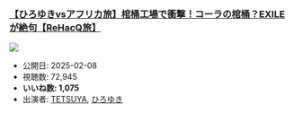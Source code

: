 ### [【ひろゆきvsアフリカ旅】棺桶工場で衝撃！コーラの棺桶？EXILEが絶句【ReHacQ旅】](https://www.youtube.com/watch?v=WsXY3apN3BM)
[![](https://img.youtube.com/vi/WsXY3apN3BM/sddefault.jpg)](https://www.youtube.com/watch?v=WsXY3apN3BM)
-   公開日: 2025-02-08
-   視聴数: 72,945
-   **いいね数: 1,075**
-   出演者: [TETSUYA](/rehacq_fan/people/TETSUYA "wikilink"), [ひろゆき](/rehacq_fan/people/ひろゆき "wikilink")
